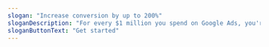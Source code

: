 ```yaml
---
slogan: "Increase conversion by up to 200%"
sloganDescription: "For every $1 million you spend on Google Ads, you're likely throwing away $960,000. With Instapage ads can convert 4.2x higher by automating 1:1 personalized post-click experiences for every customer."
sloganButtonText: "Get started"
---
```

